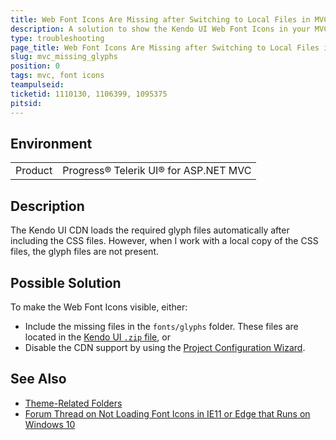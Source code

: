 ```yaml
---
title: Web Font Icons Are Missing after Switching to Local Files in MVC
description: A solution to show the Kendo UI Web Font Icons in your MVC project when they do not display after switching to the local Kendo UI files.
type: troubleshooting
page_title: Web Font Icons Are Missing after Switching to Local Files in MVC
slug: mvc_missing_glyphs
position: 0
tags: mvc, font icons
teampulseid:
ticketid: 1110130, 1106399, 1095375
pitsid:
---
```


## Environment

<table>
 <tr>
  <td>Product</td>
  <td>Progress® Telerik UI® for ASP.NET MVC</td>
 </tr>
</table>

## Description

The Kendo UI CDN loads the required glyph files automatically after including the CSS files. However, when I work with a local copy of the CSS files, the glyph files are not present.

## Possible Solution

To make the Web Font Icons visible, either:

* Include the missing files in the `fonts/glyphs` folder. These files are located in the [Kendo UI `.zip` file](https://www.telerik.com/account/product-download?product=KENDOUICOMPLETE), or
* Disable the CDN support by using the [Project Configuration Wizard](http://docs.telerik.com/aspnet-mvc/vs-integration/configure-project-wizard).

## See Also

* [Theme-Related Folders](http://docs.telerik.com/kendo-ui/styles-and-layout/appearance-styling#theme-related-folders)
* [Forum Thread on Not Loading Font Icons in IE11 or Edge that Runs on Windows 10](http://www.telerik.com/forums/font-icons-are-not-loaded-in-ie11-edge-running-on-windows-10)

